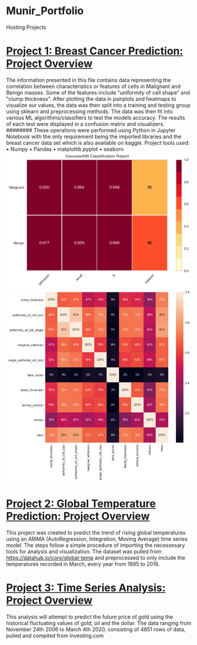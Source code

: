 # Munir_Portfolio
Hosting Projects
# [Project 1: Breast Cancer Prediction: Project Overview](https://github.com/MunirYousef/Breast_Cancer_Predictor/blob/gh-pages/Breast_Cancer_Predictor.ipynb)
The information presented in this file contains data representing the correlation between characteristics or features of cells in Malignant and Benign masses. Some of the features include "uniformity of cell shape" and "clump thickness". 
After plotting the data in pairplots and heatmaps to visualize our values, the data was then split into a training and testing group using sklearn and preprocessing methods. 
The data was then fit into various ML algorithms/classifiers to test the models accuracy. The results of each test were displayed in a confusion matrix and visualizers. ######## These operations were performed using Python in Jupyter Notebook with the only requirement being the imported libraries and the breast cancer data set which is also available on kaggle.
Project tools used:
•	Numpy
•	Pandas
•	matplotlib.pyplot
•	seaborn
![](/images/download.png)
![](/images/heat_map_1.png)

# [Project 2: Global Temperature Prediction: Project Overview](https://github.com/MunirYousef/Global_Temp/blob/master/Global_Temp_TS.ipynb)
This project was created to predict the trend of rising global temperatures using an ARIMA (AutoRegression, Integration, Moving Average) time series model. 
The steps follow a simple procedure of importing the necessesary tools for analysis and visualization. 
The dataset was pulled from https://datahub.io/core/global-temp and preprocessed to only include the temperatures recorded in March, every year from 1895 to 2016.

# [Project 3: Time Series Analysis: Project Overview](https://github.com/MunirYousef/Time_Series_Prediction/blob/master/TimeSeriesForecast.ipynb)
This analysis will attempt to predict the future price of gold using the historical fluctuating values of gold, oil and the dollar.
The data ranging from November 24th 2006 to March 4th 2020, consisting of 4851 rows of data, pulled and compiled from Investing.com
